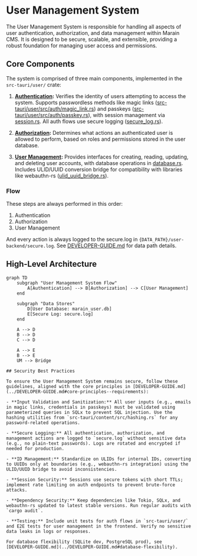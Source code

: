 # User Management System

The User Management System is responsible for handling all aspects of user authentication, authorization, and data management within Marain CMS. It is designed to be secure, scalable, and extensible, providing a robust foundation for managing user access and permissions.

## Core Components

The system is comprised of three main components, implemented in the `src-tauri/user/` crate:

1.  **[Authentication](./authentication.md):** Verifies the identity of users attempting to access the system. Supports passwordless methods like magic links ([src-tauri/user/src/auth/magic_link.rs](src-tauri/user/src/auth/magic_link.rs)) and passkeys ([src-tauri/user/src/auth/passkey.rs](src-tauri/user/src/auth/passkey.rs)), with session management via [session.rs](src-tauri/user/src/auth/session.rs). All auth flows use secure logging ([secure_log.rs](src-tauri/user/src/secure_log.rs)).

2.  **[Authorization](./authorization.md):** Determines what actions an authenticated user is allowed to perform, based on roles and permissions stored in the user database.

3.  **[User Management](./user-management.md):** Provides interfaces for creating, reading, updating, and deleting user accounts, with database operations in [database.rs](src-tauri/user/src/database.rs). Includes ULID/UUID conversion bridge for compatibility with libraries like webauthn-rs ([ulid_uuid_bridge.rs](src-tauri/user/src/ulid_uuid_bridge.rs)).

### Flow

These steps are always performed in this order:

1. Authentication
2. Authorization
3. User Management

And every action is always logged to the secure.log in `{DATA_PATH}/user-backend/secure.log`. See [DEVELOPER-GUIDE.md](../DEVELOPER-GUIDE.md#critical-path-configurations--development-workflow) for data path details.

## High-Level Architecture

```mermaid
graph TD
    subgraph "User Management System Flow"
        A[Authentication] --> B[Authorization] --> C[User Management]
    end

    subgraph "Data Stores"
        D[User Database: marain_user.db]
        E[Secure Log: secure.log]
    end

    A --> D
    B --> D
    C --> D

    A --> E
    B --> E
    UM --> Bridge

## Security Best Practices

To ensure the User Management System remains secure, follow these guidelines, aligned with the core principles in [DEVELOPER-GUIDE.md](../DEVELOPER-GUIDE.md#core-principles--requirements):

- **Input Validation and Sanitization:** All user inputs (e.g., emails in magic links, credentials in passkeys) must be validated using parameterized queries in SQLx to prevent SQL injection. Use the hashing utilities from `src-tauri/content/src/hashing.rs` for any password-related operations.

- **Secure Logging:** All authentication, authorization, and management actions are logged to `secure.log` without sensitive data (e.g., no plain-text passwords). Logs are rotated and encrypted if needed for production.

- **ID Management:** Standardize on ULIDs for internal IDs, converting to UUIDs only at boundaries (e.g., webauthn-rs integration) using the ULID/UUID bridge to avoid inconsistencies.

- **Session Security:** Sessions use secure tokens with short TTLs; implement rate limiting on auth endpoints to prevent brute-force attacks.

- **Dependency Security:** Keep dependencies like Tokio, SQLx, and webauthn-rs updated to latest stable versions. Run regular audits with `cargo audit`.

- **Testing:** Include unit tests for auth flows in `src-tauri/user/` and E2E tests for user management in the frontend. Verify no sensitive data leaks in logs or responses.

For database flexibility (SQLite dev, PostgreSQL prod), see [DEVELOPER-GUIDE.md](../DEVELOPER-GUIDE.md#database-flexibility).